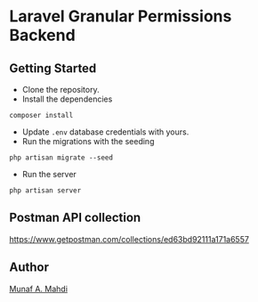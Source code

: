 # Laravel Granular Permissions Backend

## Getting Started

-   Clone the repository.
-   Install the dependencies

```
composer install
```

-   Update `.env` database credentials with yours.
-   Run the migrations with the seeding

```
php artisan migrate --seed
```

-   Run the server

```
php artisan server
```

## Postman API collection

https://www.getpostman.com/collections/ed63bd92111a171a6557

## Author

[Munaf A. Mahdi](https://github.com/munafio)
